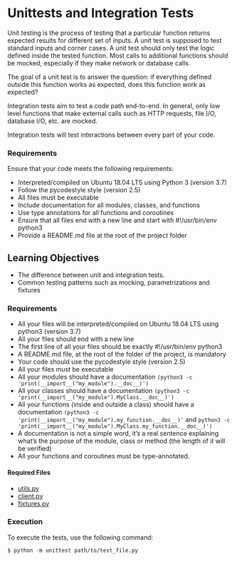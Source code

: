 # Unittests and Integration Tests

Unit testing is the process of testing that a particular function returns expected results for different set of inputs. A unit test is supposed to test standard inputs and corner cases. A unit test should only test the logic defined inside the tested function. Most calls to additional functions should be mocked, especially if they make network or database calls.

The goal of a unit test is to answer the question: if everything defined outside this function works as expected, does this function work as expected?

Integration tests aim to test a code path end-to-end. In general, only low level functions that make external calls such as HTTP requests, file I/O, database I/O, etc. are mocked.

Integration tests will test interactions between every part of your code.

### Requirements
Ensure that your code meets the following requirements:

- Interpreted/compiled on Ubuntu 18.04 LTS using Python 3 (version 3.7)
- Follow the pycodestyle style (version 2.5)
- All files must be executable
- Include documentation for all modules, classes, and functions
- Use type annotations for all functions and coroutines
- Ensure that all files end with a new line and start with #!/usr/bin/env python3
- Provide a README.md file at the root of the project folder

## Learning Objectives

- The difference between unit and integration tests.
- Common testing patterns such as mocking, parametrizations and fixtures

### Requirements
- All your files will be interpreted/compiled on Ubuntu 18.04 LTS using python3 (version 3.7)
- All your files should end with a new line
- The first line of all your files should be exactly #!/usr/bin/env python3
- A README.md file, at the root of the folder of the project, is mandatory
- Your code should use the pycodestyle style (version 2.5)
- All your files must be executable
- All your modules should have a documentation `(python3 -c 'print(__import__("my_module").__doc__)')`
- All your classes should have a documentation `(python3 -c 'print(__import__("my_module").MyClass.__doc__)')`
- All your functions (inside and outside a class) should have a documentation `(python3 -c 'print(__import__("my_module").my_function.__doc__)'` and `python3 -c 'print(__import__("my_module").MyClass.my_function.__doc__)')`
- A documentation is not a simple word, it’s a real sentence explaining what’s the purpose of the module, class or method (the length of it will be verified)
- All your functions and coroutines must be type-annotated.

#### Required Files

- [utils.py](https://github.com/samdaphbynet/holbertonschool-web_back_end/blob/main/Unittests_and_integration_tests/utils.py)
- [client.py](https://github.com/samdaphbynet/holbertonschool-web_back_end/blob/main/Unittests_and_integration_tests/client.py)
- [fixtures.py](https://github.com/samdaphbynet/holbertonschool-web_back_end/blob/main/Unittests_and_integration_tests/fixtures.py)

### Execution
To execute the tests, use the following command:
```
$ python -m unittest path/to/test_file.py
```